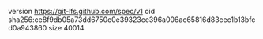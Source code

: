 version https://git-lfs.github.com/spec/v1
oid sha256:ce8f9db05a73dd6750c0e39323ce396a006ac65816d83cec1b13bfcd0a943860
size 40014
